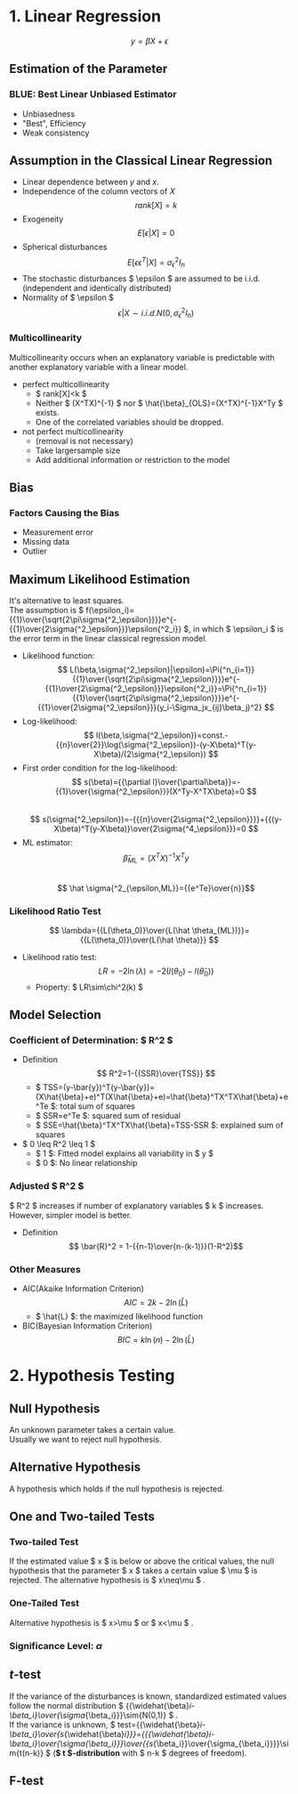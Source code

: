 # 1. Linear Regression  
$$ y=\beta X+\epsilon$$
## Estimation of the Parameter  
### BLUE: Best Linear Unbiased Estimator  
- Unbiasedness  
- "Best", Efficiency  
- Weak consistency  

## Assumption in the Classical Linear Regression
- Linear dependence between $y$ and $x$.  
- Independence of the column vectors of $X$  
$$ rank[X]=k $$
- Exogeneity  
$$ E[\epsilon|X]=0 $$  
- Spherical disturbances  
$$ E[\epsilon\epsilon^T|X]=\sigma{^2_\epsilon}I_n$$  
- The stochastic disturbances $ \epsilon $ are assumed to be i.i.d.(independent and identically distributed)  
- Normality of $ \epsilon $  
$$ {\epsilon|X}\sim{i.i.d.N(0,\sigma{^2_\epsilon}I_n)} $$  
### Multicollinearity  
Multicollinearity occurs when an explanatory variable is predictable with another explanatory variable with a linear model.  
- perfect multicollinearity  
   - $ rank[X]<k $  
   - Neither $ (X^TX)^{-1} $ nor $ \hat{\beta}_{OLS}=(X^TX)^{-1}X^Ty $ exists.  
   - One of the correlated variables should be dropped.  
- not perfect multicollinearity  
   - (removal is not necessary)
   - Take largersample size  
   - Add additional information or restriction to the model  

## Bias  
### Factors Causing the Bias  
- Measurement error  
- Missing data  
- Outlier  

## Maximum Likelihood Estimation    
It's alternative to least squares.  
The assumption is $ f(\epsilon_i)={{1}\over{\sqrt{2\pi\sigma{^2_\epsilon}}}}e^{-{{1}\over{2\sigma{^2_\epsilon}}}\epsilon{^2_i}} $, in which $ \epsilon_i $ is the error term in the linear classical regression model.  
- Likelihood function:  
$$ L(\beta,\sigma{^2_\epsilon}|\epsilon)=\Pi{^n_{i=1}}{{1}\over{\sqrt{2\pi\sigma{^2_\epsilon}}}}e^{-{{1}\over{2\sigma{^2_\epsilon}}}\epsilon{^2_i}}=\Pi{^n_{i=1}}{{1}\over{\sqrt{2\pi\sigma{^2_\epsilon}}}}e^{-{{1}\over{2\sigma{^2_\epsilon}}}(y_i-\Sigma_jx_{ij}\beta_j)^2} $$
- Log-likelihood:  
$$ l(\beta,\sigma{^2_\epsilon})=const.-{{n}\over{2}}\log(\sigma{^2_\epsilon})-(y-X\beta)^T(y-X\beta)/(2\sigma{^2_\epsilon}) $$  
- First order condition for the log-likelihood:  
$$ s(\beta)={{\partial l}\over{\partial\beta}}=-{{1}\over{\sigma{^2_\epsilon}}}(X^Ty-X^TX\beta)=0 $$  
$$ s(\sigma{^2_\epsilon})=-{{{n}\over{2\sigma{^2_\epsilon}}}}+{{(y-X\beta)^T(y-X\beta)}\over{2\sigma{^4_\epsilon}}}=0 $$
- ML estimator:  
$$ \hat \beta_{ML}=(X^TX)^{-1}X^Ty$$  
$$ \hat \sigma{^2_{\epsilon,ML}}={{e^Te}\over{n}}$$

### Likelihood Ratio Test  
$$ \lambda={{L(\theta_0)}\over{L(\hat \theta_{ML})}}={{L(\theta_0)}\over{L(\hat \theta)}} $$  
- Likelihood ratio test:  
$$ LR=-2\ln(\lambda)=-2(l(\theta_0)-l(\hat \theta_0)) $$
   - Property: $ LR\sim\chi^2(k) $


## Model Selection  
### Coefficient of Determination: $ R^2 $  
- Definition  
$$ R^2=1-{{SSR}\over{TSS}} $$ 
   - $ TSS=(y-\bar{y})^T(y-\bar{y})=(X\hat{\beta}+e)^T(X\hat{\beta}+e)=\hat{\beta}^TX^TX\hat{\beta}+e^Te $: total sum of squares  
   - $ SSR=e^Te $: squared sum of residual  
   - $ SSE=\hat{\beta}^TX^TX\hat{\beta}=TSS-SSR $: explained sum of squares
- $ 0 \leq R^2 \leq 1 $  
   - $ 1 $: Fitted model explains all variability in $ y $  
   - $ 0 $: No linear relationship

### Adjusted $ R^2 $  
$ R^2 $ increases if number of explanatory variables $ k $ increases. However, simpler model is better.  
- Definition  
$$ \bar{R}^2 = 1-{{n-1}\over{n-(k-1)}}(1-R^2)$$  

### Other Measures  
- AIC(Akaike Information Criterion)  
$$ AIC=2k-2\ln(\hat{L})$$  
   - $ \hat{L} $: the maximized likelihood function
- BIC(Bayesian Information Criterion)  
$$ BIC=k\ln(n)-2\ln(\hat{L})$$

# 2. Hypothesis Testing
## Null Hypothesis  
An unknown parameter takes a certain value.  
Usually we want to reject null hypothesis.  

## Alternative Hypothesis  
A hypothesis which holds if the null hypothesis is rejected.  

## One and Two-tailed Tests  
### Two-tailed Test  
If the estimated value $ x $ is below or above the critical values, the null hypothesis that the parameter $ x $ takes a certain value $ \mu $ is rejected. The alternative hypothesis is $ x\neq\mu $ .  

### One-Tailed Test  
Alternative hypothesis is $ x>\mu $ or $ x<\mu $ .  

### Significance Level: $\alpha$    

## $t$-test  
If the variance of the disturbances is known, standardized estimated values follow the normal distribution $ {{\widehat{\beta}_i-\beta_i}\over{\sigma_{\beta_i}}}\sim{N(0,1)} $ .  
If the variance is unknown, $ test={{\widehat{\beta}_i-\beta_i}\over{s_{\widehat{\beta}_i}}}={{{\widehat{\beta}_i-\beta_i}\over{\sigma_{\beta_i}}}\over{{s_{\beta_i}}\over{\sigma_{\beta_i}}}}\sim{t(n-k)} $ (**$ t $-distribution** with $ n-k $ degrees of freedom).  

## F-test  
